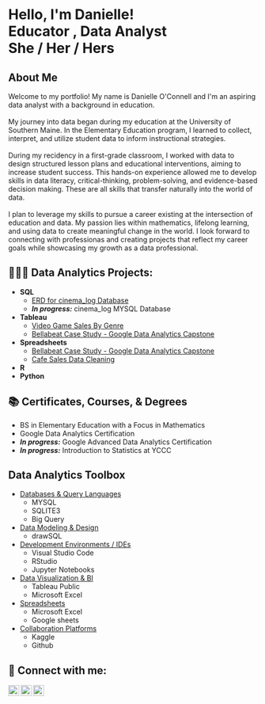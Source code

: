 <h1>Hello, I'm Danielle! <br/><a >Educator </a>, <a >Data Analyst </a> <br/<a > She / Her / Hers</a>

<h2>About Me</h2>

Welcome to my portfolio! My name is Danielle O'Connell and I'm an aspiring data analyst with a background in education. <br/>
<br/>
My journey into data began during my education at the University of Southern Maine. In the Elementary Education program, I learned to collect, interpret, and utilize student data to inform instructional strategies. <br/>
<br/>
During my recidency in a first-grade classroom, I worked with data to design structured lesson plans and educational interventions, aiming to increase student success. This hands-on experience allowed me to develop skills in data literacy, critical-thinking, problem-solving, and evidence-based decision making. These are all skills that transfer naturally into the world of data.<br/>
<br/>
I plan to leverage my skills to pursue a career existing at the intersection of education and data. My passion lies within mathematics, lifelong learning, and using data to create meaningful change in the world. I look forward to connecting with professionas and creating projects that reflect my career goals while showcasing my growth as a data professional.


<h2>👩🏻‍💻 Data Analytics Projects:</h2>

- <b>SQL</b>
  - [ERD for cinema_log Database](https://drawsql.app/teams/none-2722/diagrams/movies/embed)
  - ***In progress:*** cinema_log MYSQL Database 
- <b>Tableau</b>
  - [Video Game Sales By Genre](https://public.tableau.com/shared/4DFW72ZPM?:display_count=n&:origin=viz_share_link)
  - [Bellabeat Case Study - Google Data Analytics Capstone](https://public.tableau.com/views/BellabeatCaseStudy_17481137267880/Title?:language=en-US&:sid=&:redirect=auth&:display_count=n&:origin=viz_share_link)
- <b>Spreadsheets</b>
  - [Bellabeat Case Study - Google Data Analytics Capstone](https://public.tableau.com/views/BellabeatCaseStudy_17481137267880/Title?:language=en-US&:sid=&:redirect=auth&:display_count=n&:origin=viz_share_link)
  - [Cafe Sales Data Cleaning](https://mainecc-my.sharepoint.com/:x:/r/personal/danielle_oconnell_mainecc_edu/Documents/Cafe%20Sales%20Data.xlsx?d=wf6cbb49a297f461db86d449ed2562b1a&csf=1&web=1&e=JiYA4z)
- <b>R</b>
- <b>Python</b>

<h2>📚 Certificates, Courses, & Degrees </h2>

- BS in Elementary Education with a Focus in Mathematics 
- Google Data Analytics Certification 
- ***In progress:*** Google Advanced Data Analytics Certification
- ***In progress:*** Introduction to Statistics at YCCC

<h2>Data Analytics Toolbox</h2>

- <ins>Databases & Query Languages</ins>
  - MYSQL
  - SQLITE3
  - Big Query
- <ins>Data Modeling & Design </ins>
  - drawSQL
- <ins>Development Environments / IDEs</ins>
  - Visual Studio Code
  - RStudio
  - Jupyter Notebooks
- <ins>Data Visualization & BI</ins>
  - Tableau Public
  - Microsoft Excel
- <ins>Spreadsheets</ins>
  - Microsoft Excel
  - Google sheets
- <ins>Collaboration Platforms</ins>
  - Kaggle
  - Github 


<h2> 🤳 Connect with me:</h2>

[<img align="left" alt="DanielleOConnell | Gmail" width="22px" src="https://mailmeteor.com/logos/assets/PNG/Gmail_Logo_256px.png" />][Gmail]
[<img align="left" alt="DanielleOConnell | LinkedIn" width="22px" src="https://cdn.jsdelivr.net/npm/simple-icons@v3/icons/linkedin.svg" />][linkedin]
[<img align="left" alt="DanielleOConnell | Kaggle" width="22px" src="https://cdn4.iconfinder.com/data/icons/logos-and-brands/512/189_Kaggle_logo_logos-1024.png" />][Kaggle]

[Gmail]: mailto:danielle.oconnell11@gmail.com
[linkedin]: https://www.linkedin.com/in/danielle-o-connell-9469b235a
[kaggle]: https://www.kaggle.com/danielleoconnell
